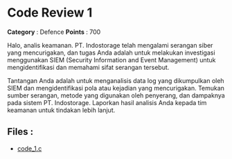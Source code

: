 # Code Review 1

**Category** : Defence
**Points** : 700

Halo, analis keamanan. PT. Indostorage telah mengalami serangan siber yang mencurigakan, dan tugas Anda adalah untuk melakukan investigasi menggunakan SIEM (Security Information and Event Management) untuk mengidentifikasi dan memahami sifat serangan tersebut.

Tantangan Anda adalah untuk menganalisis data log yang dikumpulkan oleh SIEM dan mengidentifikasi pola atau kejadian yang mencurigakan. Temukan sumber serangan, metode yang digunakan oleh penyerang, dan dampaknya pada sistem PT. Indostorage. Laporkan hasil analisis Anda kepada tim keamanan untuk tindakan lebih lanjut.

## Files : 
 - [code_1.c](./code_1.c)


